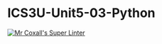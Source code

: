 # ICS3U-Unit5-03-Python

[![Mr Coxall's Super Linter](https://github.com/Emmanuel-Fofeyin/ICS3U-Unit5-03-Python/workflows/Mr%20Coxall's%20Super%20Linter/badge.svg)](https://github.com/Emmanuel-Fofeyin/ICS3U-Unit5-03-Python/actions/)
